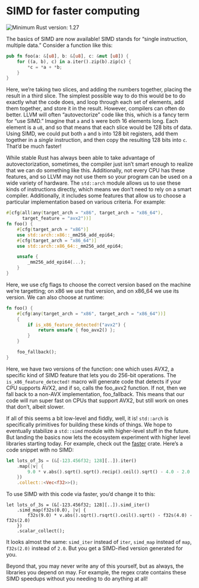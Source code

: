 # SIMD for faster computing

![Minimum Rust version: 1.27](https://img.shields.io/badge/Minimum%20Rust%20Version-1.27-brightgreen.svg)

The basics of SIMD are now available! SIMD stands for “single instruction,
multiple data.” Consider a function like this:

```rust
pub fn foo(a: &[u8], b: &[u8], c: &mut [u8]) {
    for ((a, b), c) in a.iter().zip(b).zip(c) {
        *c = *a + *b;
    }
}
```

Here, we’re taking two slices, and adding the numbers together, placing the
result in a third slice. The simplest possible way to do this would be to do
exactly what the code does, and loop through each set of elements, add them
together, and store it in the result. However, compilers can often do better.
LLVM will often “autovectorize” code like this, which is a fancy term for
“use SIMD.” Imagine that `a` and `b` were both 16 elements long. Each element
is a `u8`, and so that means that each slice would be 128 bits of data. Using
SIMD, we could put both `a` and `b` into 128 bit registers, add them together
in a *single* instruction, and then copy the resulting 128 bits into `c`.
That’d be much faster!

While stable Rust has always been able to take advantage of
autovectorization, sometimes, the compiler just isn’t smart enough to realize
that we can do something like this. Additionally, not every CPU has these
features, and so LLVM may not use them so your program can be used on a wide
variety of hardware. The `std::arch` module allows us to use these kinds of
instructions directly, which means we don’t need to rely on a smart compiler.
Additionally, it includes some features that allow us to choose a particular
implementation based on various criteria. For example:

```rust
#[cfg(all(any(target_arch = "x86", target_arch = "x86_64"),
      target_feature = "avx2"))]
fn foo() {
    #[cfg(target_arch = "x86")]
    use std::arch::x86::_mm256_add_epi64;
    #[cfg(target_arch = "x86_64")]
    use std::arch::x86_64::_mm256_add_epi64;

    unsafe {
        _mm256_add_epi64(...);
    }
}
```

Here, we use cfg flags to choose the correct version based on the machine
we’re targetting; on x86 we use that version, and on x86_64 we use its
version. We can also choose at runtime:

```rust
fn foo() {
    #[cfg(any(target_arch = "x86", target_arch = "x86_64"))]
    {
        if is_x86_feature_detected!("avx2") {
            return unsafe { foo_avx2() };
        }
    }

    foo_fallback();
}
```

Here, we have two versions of the function: one which uses AVX2, a specific
kind of SIMD feature that lets you do 256-bit operations. The
`is_x86_feature_detected!` macro will generate code that detects if your CPU
supports AVX2, and if so, calls the foo_avx2 function. If not, then we fall
back to a non-AVX implementation, foo_fallback. This means that our code will
run super fast on CPUs that support AVX2, but still work on ones that don’t,
albeit slower.

If all of this seems a bit low-level and fiddly, well, it is! `std::arch` is
specifically primitives for building these kinds of things. We hope to
eventually stabilize a `std::simd` module with higher-level stuff in the
future. But landing the basics now lets the ecosystem experiment with higher
level libraries starting today. For example, check out the
[faster](https://github.com/AdamNiederer/faster) crate. Here’s a code snippet
with no SIMD:

```rust
let lots_of_3s = (&[-123.456f32; 128][..]).iter()
    .map(|v| {
        9.0 * v.abs().sqrt().sqrt().recip().ceil().sqrt() - 4.0 - 2.0
    })
    .collect::<Vec<f32>>();
```

To use SIMD with this code via faster, you’d change it to this:

```rust,ignore
let lots_of_3s = (&[-123.456f32; 128][..]).simd_iter()
    .simd_map(f32s(0.0), |v| {
        f32s(9.0) * v.abs().sqrt().rsqrt().ceil().sqrt() - f32s(4.0) - f32s(2.0)
    })
    .scalar_collect();
```

It looks almost the same: `simd_iter` instead of `iter`, `simd_map` instead of `map`,
`f32s(2.0)` instead of `2.0`. But you get a SIMD-ified version generated for you.

Beyond that, you may never write any of this yourself, but as always, the
libraries you depend on may. For example, the regex crate contains these SIMD
speedups without you needing to do anything at all!